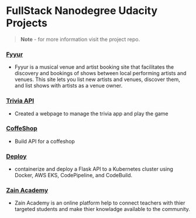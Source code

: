 
# FullStack Nanodegree Udacity Projects
> **Note** - for more information visit the project repo.

### [Fyyur](https://github.com/MohaZain/fyyur/blob/main/starter_code)
* Fyyur is a musical venue and artist booking site that facilitates the discovery and bookings of shows between local performing artists and venues. This site lets you list new artists and venues, discover them, and list shows with artists as a venue owner.
### [Trivia API](https://github.com/MohaZain/trivia_api/blob/main/starter)
* Created a webpage to manage the trivia app and play the game
### [CoffeShop](https://github.com/MohaZain/coffeshop)
* Build API for a coffeshop 
### [Deploy](https://github.com/MohaZain/FSND-Deploy-Flask-App-to-Kubernetes-Using-EKS)
* containerize and deploy a Flask API to a Kubernetes cluster using Docker, AWS EKS, CodePipeline, and CodeBuild.

### [Zain Academy](https://github.com/MohaZain/Zain-academy-1)
* Zain Academy is an online platform help to connect teachers with thier targeted students and make thier knowladge available to the community.

